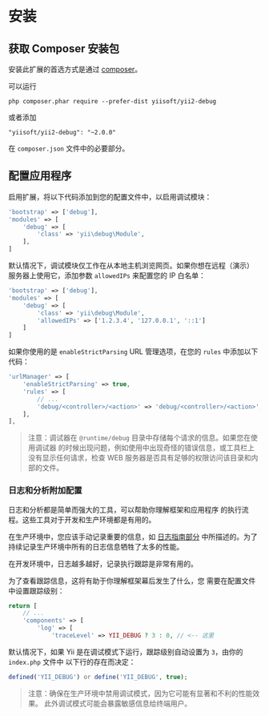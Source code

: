 安装
============

## 获取 Composer 安装包

安装此扩展的首选方式是通过 [composer](https://getcomposer.org/download/)。

可以运行

```
php composer.phar require --prefer-dist yiisoft/yii2-debug
```

或者添加

```
"yiisoft/yii2-debug": "~2.0.0"
```

在 `composer.json` 文件中的必要部分。


## 配置应用程序

启用扩展，将以下代码添加到您的配置文件中，以启用调试模块：

```php
'bootstrap' => ['debug'],
'modules' => [
    'debug' => [
        'class' => 'yii\debug\Module',
    ],
]
```

默认情况下，调试模块仅工作在从本地主机浏览网页。如果你想在远程（演示）
服务器上使用它，添加参数 `allowedIPs` 来配置您的 IP 白名单：

```php
'bootstrap' => ['debug'],
'modules' => [
    'debug' => [
        'class' => 'yii\debug\Module',
        'allowedIPs' => ['1.2.3.4', '127.0.0.1', '::1']
    ]
]
```

如果你使用的是 `enableStrictParsing` URL 管理选项，在您的 `rules` 中添加以下代码：

```php
'urlManager' => [
    'enableStrictParsing' => true,
    'rules' => [
        // ...
        'debug/<controller>/<action>' => 'debug/<controller>/<action>',
    ],
],
```

> 注意：调试器在 `@runtime/debug` 目录中存储每个请求的信息。如果您在使用调试器
> 的时候出现问题，例如使用中出现奇怪的错误信息，或工具栏上没有显示任何请求，检查
> WEB 服务器是否具有足够的权限访问该目录和内部的文件。


### 日志和分析附加配置

日志和分析都是简单而强大的工具，可以帮助你理解框架和应用程序
的执行流程。这些工具对于开发和生产环境都是有用的。

在生产环境中，您应该手动记录重要的信息，如
[日志指南部分](https://github.com/yiisoft/yii2/blob/master/docs/guide/runtime-logging.md) 中所描述的。为了持续记录生产环境中所有的日志信息牺牲了太多的性能。

在开发环境中，日志越多越好，记录执行跟踪是非常有用的。

为了查看跟踪信息，这将有助于你理解框架幕后发生了什么，您
需要在配置文件中设置跟踪级别：

```php
return [
    // ...
    'components' => [
        'log' => [
            'traceLevel' => YII_DEBUG ? 3 : 0, // <-- 这里
```

默认情况下，如果 Yii 是在调试模式下运行，跟踪级别自动设置为 `3`，由你的 `index.php` 文件中
以下行的存在而决定：

```php
defined('YII_DEBUG') or define('YII_DEBUG', true);
```

> 注意：确保在生产环境中禁用调试模式，因为它可能有显著和不利的性能效果。
此外调试模式可能会暴露敏感信息给终端用户。
